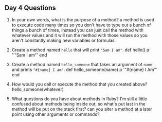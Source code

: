 ## Day 4 Questions

1. In your own words, what is the purpose of a method?
 a method is used to execute code many times so you don't have to type out a bunch of things a bunch of times, instead you can just call the method with whatever values and it will run the method with those values so you aren't constantly making new variables or formulas.

1. Create a method named `hello` that will print `"Sam I am"`.
def hello()
  p ''"Sam I am"'
end

1. Create a method named `hello_someone` that takes an argument of `name` and prints `"#{name} I am"`.
def hello_someone(name)
  p '"#{name} I Am"'
end
1. How would you call or execute the method that you created above?
hello_someone(whatever)

1. What questions do you have about methods in Ruby?
I'm still a little confused about methods being inside out, so what's put last in the method will be put on the stack first?
can you alter a method at a later point using other arguments or commands?
